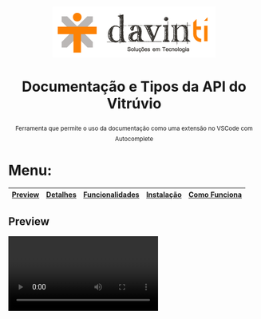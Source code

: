 <p  align="center"><img alt="DAVINTI LOGO"  src="docs\img\logo-davinti.png"></p>
<div align="center">
<h1> Documentação e Tipos da API do Vitrúvio </h1>
<sub>Ferramenta que permite o uso da documentação como uma extensão no VSCode com Autocomplete</sub>
</div>


# Menu:
|[Preview](#Preview)|[Detalhes](#Detalhes)|[Funcionalidades](#Funcionalidades)|[Instalação](#Instalação)|[Como Funciona](#Como-Funciona)|
|---|---|---|---|---|

## Preview

<video>
  <video src="docs\video\preview-fullscreen.webm" type="video/webm">
</video>
![Preview API Engine](docs\img\preview-ts-engine.gif)
![Preview API Users](docs\img\preview-ts-users.gif)

## Detalhes

Este projeto é uma documentação da API do Vitrúvio, que também permite o reaproveitamento dos tipos para uso em extensões do VSCode e outros plugins.

Para a documentação da API, foi utilizado a linguagem [TypeScript](https://www.typescriptlang.org/), que permite a utilização de tipos, interfaces e comentários para documentação, além de ter integração nativa com o VSCode, permitindo a utilização do Autocomplete baseado nos tipos definidos pela documentação. Para completar a documentação, também foi utilizada a ferramenta [JSDoc](https://jsdoc.app/), que permite a utilização de comentários para documentação, e também permite a geração de documentação a partir destes comentários que é integrada ao VSCode nativamente no autocomplete do intellisense.

Além de documentar as funcionalidades da API, este projeto também busca a padronização do código desenvolvido pelos desenvolvedores, através da utilização dos tipos e regras de estilo definidas para o [Linter](https://eslint.org/) e [Formatter](https://prettier.io/) do projeto. Esta abordagem força o uso de boas práticas de desenvolvimento, como a remoção de espaços em branco desnecessários, a utilização de aspas simples, a utilização de ponto e vírgula no final de cada linha, entre outras regras que podem ser encontradas no arquivo [.eslintrc.js](.eslintrc.js) e alteradas conforme a necessidade do time.

Esta extensão foi desenvolvida para ser utilizada em conjunto com o ambiente de desenvolvimento do Vitrúvio. Ela permite que o desenvolvedor tenha acesso a documentação da API do Vitrúvio, bem como a possibilidade de utilizar o Autocomplete para facilitar o desenvolvimento. A necessidade de desenvolver esta extensão surgiu da falta de uma ferramenta que permitisse o uso da documentação da API do Vitrúvio como uma extensão no VSCode, com Autocomplete.